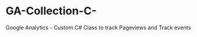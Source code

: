 GA-Collection-C-
================

Google Analytics - Custom C# Class to track Pageviews and Track events
